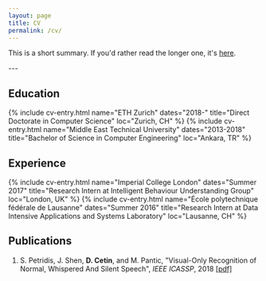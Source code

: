 ```yaml
---
layout: page
title: CV
permalink: /cv/
---
```

This is a short summary. If you'd rather read the longer one, it's <a href="/docs/doruk_cetin_cv.pdf" target="_blank">here</a>.

---&nbsp;
## Education
{% include cv-entry.html name="ETH Zurich" dates="2018-" 
title="Direct Doctorate in Computer Science" loc="Zurich, CH" %}
{% include cv-entry.html name="Middle East Technical University" dates="2013-2018" 
title="Bachelor of Science in Computer Engineering" loc="Ankara, TR" %}
## Experience
{% include cv-entry.html name="Imperial College London" dates="Summer 2017" 
title="Research Intern at Intelligent Behaviour Understanding Group" loc="London, UK" %}
{% include cv-entry.html name="École polytechnique fédérale de Lausanne" dates="Summer 2016" 
title="Research Intern at Data Intensive Applications and Systems Laboratory" loc="Lausanne, CH" %}
## Publications
1. S. Petridis, J. Shen, **D. Cetin**, and M. Pantic, "Visual-Only Recognition of Normal, Whispered And Silent Speech", _IEEE ICASSP_, 2018 [[pdf]](https://ibug.doc.ic.ac.uk/media/uploads/documents/normalwhispersilentdb.pdf)